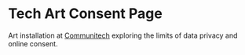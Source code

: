 # Tech Art Consent Page

Art installation at [Communitech](https://www.communitech.ca/) exploring the limits of data privacy and online consent.
